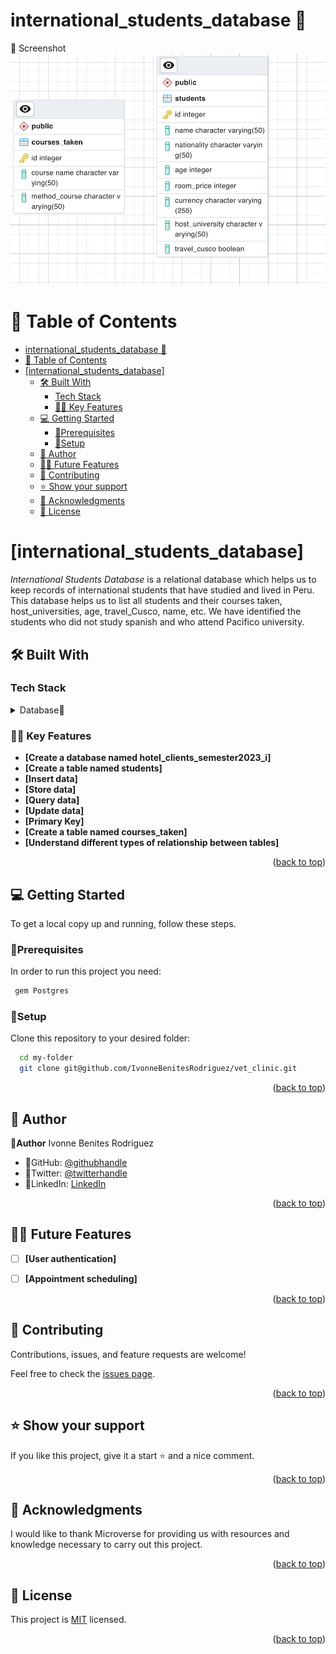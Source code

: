 # international_students_database 🌷
🌷 Screenshot<br/>
![Local Image](images/repo-database11.png)


# 📗 Table of Contents

- [international\_students\_database 🌷](#international_students_database-)
- [📗 Table of Contents](#-table-of-contents)
- [\[international\_students\_database\] ](#international_students_database--1)
  - [🛠 Built With ](#-built-with-)
    - [Tech Stack ](#tech-stack-)
    - [🌸🌷 Key Features ](#-key-features-)
  - [💻 Getting Started ](#-getting-started-)
    - [🌷Prerequisites](#prerequisites)
    - [🌷Setup](#setup)
  - [🌷 Author ](#-author-)
  - [🔭🌷 Future Features ](#-future-features-)
  - [🤝 Contributing ](#-contributing-)
  - [⭐️ Show your support ](#️-show-your-support-)
  - [🙏 Acknowledgments ](#-acknowledgments-)
  - [📝 License ](#-license-)

<!-- PROJECT DESCRIPTION -->

# [international_students_database] <a name="about-project"></a>
*International Students Database* is a relational database which helps us to keep records of international students that have studied and lived in Peru.
This database helps us to list all students and their courses taken, host_universities, age, travel_Cusco, name, etc.
We have identified the students who did not study spanish and who attend Pacifico university.
<br/>

## 🛠 Built With <a name="built-with"></a>

### Tech Stack <a name="tech-stack"></a>

<details>
<summary>Database🌷</summary>
  <ul>
    <li><a href="https://www.postgresql.org/">PostgreSQL🌷</a></li>
  </ul>
</details>

### 🌸🌷 Key Features <a name="key-features"></a>

- **[Create a database named hotel_clients_semester2023_i]**
- **[Create a table named students]**
- **[Insert data]**
- **[Store data]**
- **[Query data]**
- **[Update data]**
- **[Primary Key]**
- **[Create a table named courses_taken]**
- **[Understand different types of relationship between tables]**
  

<p align="right">(<a href="#readme-top">back to top</a>)</p>

## 💻 Getting Started <a name="getting-started"></a>

To get a local copy up and running, follow these steps.

### 🌷Prerequisites

In order to run this project you need:

```sh
 gem Postgres
```

### 🌷Setup

Clone this repository to your desired folder:


```sh
  cd my-folder
  git clone git@github.com/IvonneBenitesRodriguez/vet_clinic.git
```

<p align="right">(<a href="#readme-top">back to top</a>)</p>

## 🌷 Author <a name="authors"></a>

🌸**Author** Ivonne Benites Rodriguez <br/>

- 🌷GitHub: [@githubhandle](https://github.com/IvonneBenitesRodriguez)
- 🌷Twitter: [@twitterhandle](https://twitter.com/IvonneBenitesR)
- 🌷LinkedIn: [LinkedIn](https://www.linkedin.com/in/ivonnebenites/)

<p align="right">(<a href="#readme-top">back to top</a>)</p>

## 🔭🌷 Future Features <a name="future-features"></a>

- [ ] **[User authentication]**
- [ ] **[Appointment scheduling]**
  

<p align="right">(<a href="#readme-top">back to top</a>)</p>

## 🤝 Contributing <a name="contributing"></a>

Contributions, issues, and feature requests are welcome!

Feel free to check the [issues page](../../issues/).

<p align="right">(<a href="#readme-top">back to top</a>)</p>

## ⭐️ Show your support <a name="support"></a>

If you like this project, give it a start ⭐️ and a nice comment.

<p align="right">(<a href="#readme-top">back to top</a>)</p>

## 🙏 Acknowledgments <a name="acknowledgements"></a>

I would like to thank Microverse for providing us with resources and 
knowledge necessary to carry out this project.

<p align="right">(<a href="#readme-top">back to top</a>)</p>

## 📝 License <a name="license"></a>

This project is [MIT](./LICENSE) licensed.

<p align="right">(<a href="#readme-top">back to top</a>)</p>

